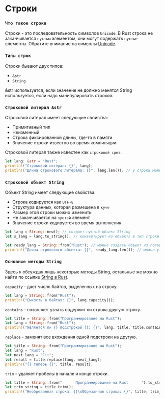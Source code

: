 # Строки

### `Что такое строка`
Строки - это последовательность символов `Unicode`. В Rust строка не заканчивается `пустым` элементом, они могут содержать `пустые` элементы. Обратите внимание на символы [Unicode](https://en.wikipedia.org/wiki/List_of_Unicode_characters).

### `Типы строк`
Строки бывают двух типов: 
  - `&str`
  - `String`

&str используется, если значение не должно менятся
String используется, если надо манипулировать строкой. 

### `Строковой литерал &str`
Строковой литерал имеет следующие свойства:
  - Примитивный тип
  - Неизменный
  - Строка фиксированной длины, где-то в памяти
  - Значение строки известно во время компиляции

Строковой литерал также известен как `строковой срез`.
```rust
let lang: &str = "Rust";
println!("Строковой литерал: {}", lang);
println!("Длина строкового литерала: {}", lang.len()); // у строки можно узнать длину
```

### `Строковой объект String`
Объект String имеет следующие свойства:
  - Строка кодируется как `UTF-8`
  - Структура данных, которая размещена в `куче`
  - Размер этой строки можно изменить
  - Не заканчивается на `пустой` элемент
  - Значение строки кодируется во время выполнения

```rust
let lang = String::new(); // создает пустой объект String
let s_lang = lang.to_string(); // конвертирует из объекта в тип строки

let ready_lang = String::from("Rust"); // можно создать объект из готовой строки
println!("Длина строкового объекта: {}", ready_lang.len()); // можно узнать длину
```

### `Основные методы String`
Здесь я обсуждая лишь некоторые методы String, остальные же можно найти по ссылке [String в Rust](https://doc.rust-lang.org/std/string/struct.String.html).

`capacity` - дает число байтов, выделенных на строку.
```rust
let lang = String::from("Rust");
println!("Емкость в байтах: {}", lang.capacity());
```

`contains` - позволяет узнать содержит ли строка другую строку.
```rust
let title = String::from("Программирование на Rust");
let lang = String::from("Rust");
println!("Является ли {} подстрокой {}: {}", lang, title, title.contains(&lang.to_string()));
```

`replace` - заменят все вхождения одной подстроки на другую.
```rust
let title = String::from("Программирование на Rust");
let lang = "Rust";
let next_lang = "C++";
let result = title.replace(lang, next_lang);
println!("{} теперь {}", title, result);
```

`trim` - удаляет пробелы в начале и конце строки.
```rust
let title = String::from("      Программирование на Rust      ").to_string();
let trim_string = title.trim();
println!("Необрезанная строка: {}\nОбрезанная строка: {}", title, trim_string);
```